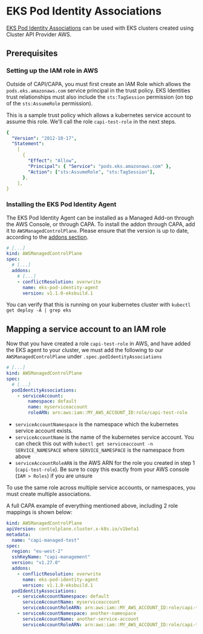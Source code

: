 # EKS Pod Identity Associations

[EKS Pod Identity Associations](https://aws.amazon.com/blogs/containers/introducing-amazon-eks-add-ons/) can be used with EKS clusters created using Cluster API Provider AWS.

## Prerequisites

### Setting up the IAM role in AWS

Outside of CAPI/CAPA, you must first create an IAM Role which allows the `pods.eks.amazonaws.com` service principal in the trust policy. EKS Identities trust relationships must also include the `sts:TagSession` permission (on top of the `sts:AssumeRole` permission).

This is a sample trust policy which allows a kubernetes service account to assume this role. We'll call the role `capi-test-role` in the next steps.

```yaml
{
  "Version": "2012-10-17",
  "Statement":
    [
      {
        "Effect": "Allow",
        "Principal": { "Service": "pods.eks.amazonaws.com" },
        "Action": ["sts:AssumeRole", "sts:TagSession"],
      },
    ],
}
```

### Installing the EKS Pod Identity Agent

The EKS Pod Identity Agent can be installed as a Managed Add-on through the AWS Console, or through CAPA.
To install the addon through CAPA, add it to `AWSManagedControlPlane`. Please ensure that the version is up to date, according to the [addons section](addons.md).

```yaml
# [...]
kind: AWSManagedControlPlane
spec:
  # [...]
  addons:
    # [...]
    - conflictResolution: overwrite
      name: eks-pod-identity-agent
      version: v1.1.0-eksbuild.1
```

You can verify that this is running on your kubernetes cluster with `kubectl get deploy -A | grep eks`

## Mapping a service account to an IAM role

Now that you have created a role `capi-test-role` in AWS, and have added the EKS agent to your cluster, we must add the following to our `AWSManagedControlPlane` under `.spec.podIdentityAssociations`

```yaml
# [...]
kind: AWSManagedControlPlane
spec:
  # [...]
  podIdentityAssociations:
    - serviceAccount:
        namespace: default
        name: myserviceaccount
        roleARN: arn:aws:iam::MY_AWS_ACCOUNT_ID:role/capi-test-role
```

- `serviceAccountNamespace` is the namespace which the kubernetes service account exists.
- `serviceAccountName` is the name of the kubernetes service account. You can check this out with `kubectl get serviceaccount -n SERVICE_NAMESPACE` where `SERVICE_NAMESPACE` is the namespace from above
- `serviceAccountRoleARN` is the AWS ARN for the role you created in step 1 (`capi-test-role`). Be sure to copy this exactly from your AWS console (`IAM > Roles`) if you are unsure

To use the same role across multiple service accounts, or namespaces, you must create multiple associations.

A full CAPA example of everything mentioned above, including 2 role mappings is shown below:

```yaml
kind: AWSManagedControlPlane
apiVersion: controlplane.cluster.x-k8s.io/v1beta1
metadata:
  name: "capi-managed-test"
spec:
  region: "eu-west-2"
  sshKeyName: "capi-management"
  version: "v1.27.0"
  addons:
    - conflictResolution: overwrite
      name: eks-pod-identity-agent
      version: v1.1.0-eksbuild.1
  podIdentityAssociations:
    - serviceAccountNamespace: default
      serviceAccountName: myserviceaccount
      serviceAccountRoleARN: arn:aws:iam::MY_AWS_ACCOUNT_ID:role/capi-test-role
    - serviceAccountNamespace: another-namespace
      serviceAccountName: another-service-account
      serviceAccountRoleARN: arn:aws:iam::MY_AWS_ACCOUNT_ID:role/capi-test-role
```
